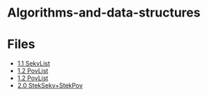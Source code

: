 # Algorithms-and-data-structures
# Files
* [1.1 SekvList](https://github.com/ErminMaksumic/Algorithms-and-data-structures/blob/master/Files/SekvList.cpp)
* [1.2 PovList](https://github.com/ErminMaksumic/Algorithms-and-data-structures/blob/master/Files/1.2.%20PovList.cpp)
* [1.2 PovList](https://github.com/ErminMaksumic/Algorithms-and-data-structures/blob/master/Files/1.2.%20PovList.cpp)
* [2.0 StekSekv+StekPov](https://github.com/ErminMaksumic/Algorithms-and-data-structures/blob/master/Files/2.1.%20StekSekv%2BStekPov.cpp)
